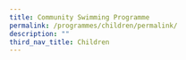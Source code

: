 ```yaml
---
title: Community Swimming Programme
permalink: /programmes/children/permalink/
description: ""
third_nav_title: Children
---
```

